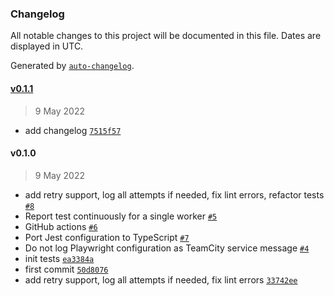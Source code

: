 ### Changelog

All notable changes to this project will be documented in this file. Dates are displayed in UTC.

Generated by [`auto-changelog`](https://github.com/CookPete/auto-changelog).

#### [v0.1.1](https://github.com/artemrudenko/playwright-teamcity-reporter/compare/v0.1.0...v0.1.1)

> 9 May 2022

- add changelog [`7515f57`](https://github.com/artemrudenko/playwright-teamcity-reporter/commit/7515f57d81df1d1d93f792a9933426beee4472d2)

#### v0.1.0

> 9 May 2022

- add retry support, log all attempts if needed, fix lint errors, refactor tests [`#8`](https://github.com/artemrudenko/playwright-teamcity-reporter/pull/8)
- Report test continuously for a single worker [`#5`](https://github.com/artemrudenko/playwright-teamcity-reporter/pull/5)
- GitHub actions [`#6`](https://github.com/artemrudenko/playwright-teamcity-reporter/pull/6)
- Port Jest configuration to TypeScript [`#7`](https://github.com/artemrudenko/playwright-teamcity-reporter/pull/7)
- Do not log Playwright configuration as TeamCity service message [`#4`](https://github.com/artemrudenko/playwright-teamcity-reporter/pull/4)
- init tests [`ea3384a`](https://github.com/artemrudenko/playwright-teamcity-reporter/commit/ea3384a84dad3ca049deff77af22d5109e0ed841)
- first commit [`50d8076`](https://github.com/artemrudenko/playwright-teamcity-reporter/commit/50d80766ebefc74ce2e097b9260a3e9ed7dd7a29)
- add retry support, log all attempts if needed, fix lint errors [`33742ee`](https://github.com/artemrudenko/playwright-teamcity-reporter/commit/33742ee6fac3ebdc03417cb06a01c7d552c401af)
